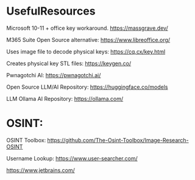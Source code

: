 # UsefulResources

Microsoft 10-11 + office key workaround.
https://massgrave.dev/

M365 Suite Open Source alternative:
https://www.libreoffice.org/

Uses image file to decode physical keys:
https://cq.cx/key.html

Creates physical key STL files:
https://keygen.co/

Pwnagotchi AI:
https://pwnagotchi.ai/

Open Source LLM/AI Repository:
https://huggingface.co/models

LLM Ollama AI Repository:
https://ollama.com/

# OSINT:

OSINT Toolbox:
https://github.com/The-Osint-Toolbox/Image-Research-OSINT

Username Lookup:
https://www.user-searcher.com/

https://www.jetbrains.com/
